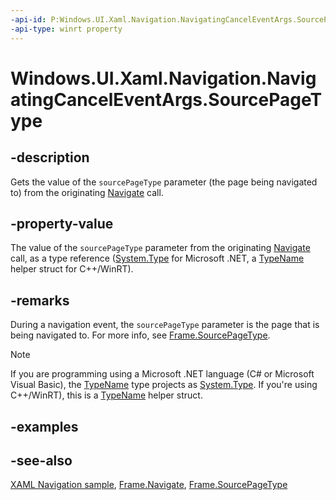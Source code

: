 ```yaml
---
-api-id: P:Windows.UI.Xaml.Navigation.NavigatingCancelEventArgs.SourcePageType
-api-type: winrt property
---
```


<!-- Property syntax
public Windows.UI.Xaml.Interop.TypeName SourcePageType { get; }
-->

# Windows.UI.Xaml.Navigation.NavigatingCancelEventArgs.SourcePageType

## -description

Gets the value of the `sourcePageType` parameter (the page being navigated to) from the originating [Navigate](/uwp/api/windows.ui.xaml.controls.frame.navigate) call.

## -property-value

The value of the `sourcePageType` parameter from the originating [Navigate](/uwp/api/windows.ui.xaml.controls.frame.navigate) call, as a type reference ([System.Type](/dotnet/api/system.type?view=dotnet-uwp-10.0&preserve-view=true) for Microsoft .NET, a [TypeName](/uwp/api/windows.ui.xaml.interop.typename) helper struct for C++/WinRT).

## -remarks

During a navigation event, the `sourcePageType` parameter is the page that is being navigated to. For more info, see [Frame.SourcePageType](/uwp/api/windows.ui.xaml.controls.frame.sourcepagetype).

> [!NOTE]
> If you are programming using a Microsoft .NET language (C# or Microsoft Visual Basic), the [TypeName](/uwp/api/windows.ui.xaml.interop.typename) type projects as [System.Type](/dotnet/api/system.type?view=dotnet-uwp-10.0&preserve-view=true). If you're using C++/WinRT), this is a [TypeName](/uwp/api/windows.ui.xaml.interop.typename) helper struct.

## -examples

## -see-also

[XAML Navigation sample](https://github.com/microsoft/Windows-universal-samples/tree/master/Samples/XamlNavigation), [Frame.Navigate](/uwp/api/windows.ui.xaml.controls.frame.navigate), [Frame.SourcePageType](/uwp/api/windows.ui.xaml.controls.frame.sourcepagetype)
